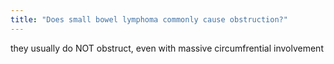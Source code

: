 ```yaml
---
title: "Does small bowel lymphoma commonly cause obstruction?"
---
```

they usually do NOT obstruct, even with massive circumfrential involvement

